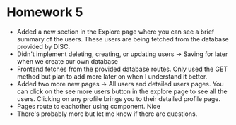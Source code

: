 # Homework 5

- Added a new section in the Explore page where you can see a brief summary of the users. These users are being fetched from the database provided by DISC.
- Didn't implement deleting, creating, or updating users -> Saving for later when we create our own database
- Frontend fetches from the provided database routes. Only used the GET method but plan to add more later on when I understand it better.
- Added two more new pages -> All users and detailed users pages. You can click on the see more users button in the explore page to see all the users. Clicking on any profile brings you to their detailed profile page.
- Pages route to eachother using <Link> component. Nice
- There's probably more but let me know if there are questions.